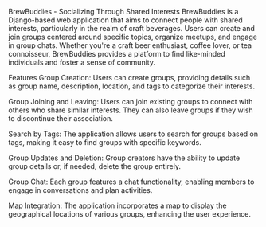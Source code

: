BrewBuddies - Socializing Through Shared Interests
BrewBuddies is a Django-based web application that aims to connect people with shared interests, particularly in the realm of craft beverages. Users can create and join groups centered around specific topics, organize meetups, and engage in group chats. Whether you're a craft beer enthusiast, coffee lover, or tea connoisseur, BrewBuddies provides a platform to find like-minded individuals and foster a sense of community.

Features
Group Creation: Users can create groups, providing details such as group name, description, location, and tags to categorize their interests.

Group Joining and Leaving: Users can join existing groups to connect with others who share similar interests. They can also leave groups if they wish to discontinue their association.

Search by Tags: The application allows users to search for groups based on tags, making it easy to find groups with specific keywords.

Group Updates and Deletion: Group creators have the ability to update group details or, if needed, delete the group entirely.

Group Chat: Each group features a chat functionality, enabling members to engage in conversations and plan activities.

Map Integration: The application incorporates a map to display the geographical locations of various groups, enhancing the user experience.